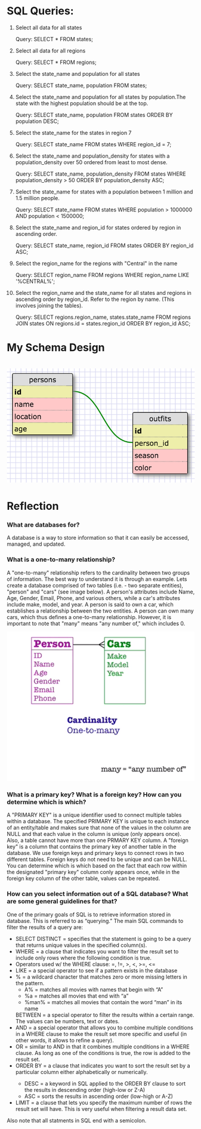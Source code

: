 <h1>SQL Queries:</h1>
<ol>
	<li>
	Select all data for all states
	<p>Query:  SELECT * FROM states;</p>
	</li>
	<li>
	Select all data for all regions
	<p>Query: SELECT * FROM regions;</p>
	</li>
	<li>
	Select the state_name and population for all states
	<p>Query: SELECT state_name, population FROM states;</p>
	</li>
	<li>
	Select the state_name and population for all states by population.The state with the highest population should be at the top.
	<p>Query: SELECT state_name, population
		   FROM states
		   ORDER BY population DESC;</p>
	</li>
	<li>
	Select the state_name for the states in region 7
	<p>Query: SELECT state_name
		   FROM states
		   WHERE region_id = 7;</p>
	</li>	   
	<li>
	Select the state_name and population_density for states with a population_density over 50 ordered from least to most dense.
	<p>Query: SELECT state_name, population_density
		   FROM states
		   WHERE population_density > 50 
		   ORDER BY population_density ASC;</p>
	</li>
	<li>
	Select the state_name for states with a population between 1 million and 1.5 million people.
	<p>Query: SELECT state_name
		   FROM states
		   WHERE population > 1000000 
		   AND population < 1500000;</p>
	</li>
	<li>
	Select the state_name and region_id for states ordered by region in ascending order.
	<p>Query: SELECT state_name, region_id
		   FROM states 
		   ORDER BY region_id ASC;</p>
	</li>
	<li>
	Select the region_name for the regions with "Central" in the name
	<p>Query: SELECT region_name
		   FROM regions
		   WHERE region_name LIKE '%CENTRAL%';</p>
	</li>
	<li>
	Select the region_name and the state_name for all states and regions in ascending order by region_id. Refer to the region by name. (This involves joining the tables).
	<p>Query: SELECT regions.region_name, states.state_name
		   FROM regions
		   JOIN states ON
		   regions.id = states.region_id
		   ORDER BY region_id ASC;</p>
	</li>
</ol>

<h1>My Schema Design<h1>

![schema-design](schema-design.png)

<h1>Reflection</h1>
<h3>What are databases for?</h3>
<p>A database is a way to store information so that it can easily be accessed, managed, and updated.</p>

<h3>What is a one-to-many relationship?</h3>
<p>A "one-to-many" relationship refers to the cardinality between two groups of information. The best way to understand it is through an example. Lets create a database comprised of two tables (i.e. - two separate entities), "person" and "cars" (see image below). A person's attributes include Name, Age, Gender, Email, Phone, and various others, while a car's attributes include make, model, and year. A person is said to own a car, which establishes a relationship between the two entities. A person can own many cars, which thus defines a one-to-many relationship. However, it is important to note that "many" means "any number of," which includes 0.</p>

![one-to-many](one-to-many.png)

<h3>What is a primary key? What is a foreign key? How can you determine which is which?</h3>
<p>A "PRIMARY KEY" is a unique identifier used to connect multiple tables within a database. The specified PRIMARY KEY is unique to each instance of an entity/table and makes sure that none of the values in the column are NULL and that each value in the column is unique (only appears once). Also, a table cannot have more than one PRMARY KEY column. A "foreign key" is a column that contains the primary key of another table in the database. We use foreign keys and primary keys to connect rows in two different tables. Foreign keys do not need to be unique and can be NULL. You can determine which is which based on the fact that each row within the designated "primary key" column conly appears once, while in the foreign key column of the other table, values can be repeated.</p>

<h3>How can you select information out of a SQL database? What are some general guidelines for that?</h3>
<p>One of the primary goals of SQL is to retrieve information stored in database. This is referred to as “querying.” The main SQL commands to filter the results of a query are:</p>
<ul>
	<li>
		SELECT DISTINCT = specifies that the statement is going to be a query that returns unique values in the specified column(s).
	</li>
	<li>
	WHERE = a clause that indicates you want to filter the result set to include only rows where the following condition is true.
	</li>
	<li>
		Operators used w/ the WHERE clause: =, !=, >, <, >=, <= 
	</li>
	<li>
		LIKE = a special operator to see if a pattern exists in the database
	</li>
	<li>
		% = a wildcard character that matches zero or more missing letters in the pattern.
		<ul>
			<li>
				A% = matches all movies with names that begin with “A”
			</li>
			<li>
				%a = matches all movies that end with “a”
			</li>
			<li>
				%man% = matches all movies that contain the word “man” in its name
			</li>
		</ul>
	</li>
		BETWEEN = a special operator to filter the results within a certain range. The values can be numbers, text or dates.
	</li>
	<li>
		AND = a special operator that allows you to combine multiple conditions in a WHERE clause to make the result set more specific and useful (in other words, it allows to refine a query).
	</li>
	<li>
		OR = similar to AND in that it combines multiple conditions in a WHERE clause. As long as one of the conditions is true, the row is added to the result set.
	</li>
	<li>
		ORDER BY = a clause that indicates you want to sort the result set by a particular column either alphabetically or numerically.
	</li>
		<ul>
			<li>
				DESC = a keyword in SQL applied to the ORDER BY clause to sort the results in descending order (high-low or Z-A)
			</li>
			<li>
				ASC = sorts the results in ascending order (low-high or A-Z)
			</li>
		</ul>
	<li>
		LIMIT = a clause that lets you specify the maximum number of rows the result set will have. This is very useful when filtering a result data set.
	</li>
</ul>

<p>Also note that all statments in SQL end with a semicolon.</p>